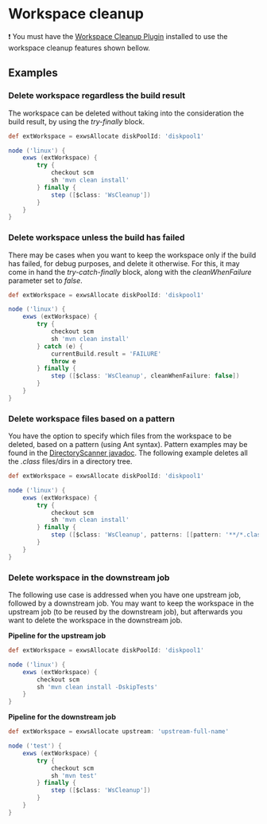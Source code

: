 # Workspace cleanup

:exclamation: You must have the [Workspace Cleanup Plugin](http://wiki.jenkins-ci.org/display/JENKINS/Workspace+Cleanup+Plugin)
installed to use the workspace cleanup features shown bellow.

## Examples

### Delete workspace regardless the build result

The workspace can be deleted without taking into the consideration the build result, by using the
_try-finally_ block.

```groovy
def extWorkspace = exwsAllocate diskPoolId: 'diskpool1'

node ('linux') {
    exws (extWorkspace) {
        try {
            checkout scm
            sh 'mvn clean install'
        } finally {
            step ([$class: 'WsCleanup'])
        }
    }
}
```

### Delete workspace unless the build has failed

There may be cases when you want to keep the workspace only if the build has failed, for debug purposes,
and delete it otherwise.
For this, it may come in hand the _try-catch-finally_ block, along with the _cleanWhenFailure_ parameter set to _false_.

```groovy
def extWorkspace = exwsAllocate diskPoolId: 'diskpool1'

node ('linux') {
    exws (extWorkspace) {
        try {
            checkout scm
            sh 'mvn clean install'
        } catch (e) {
            currentBuild.result = 'FAILURE'
            throw e
        } finally {
            step ([$class: 'WsCleanup', cleanWhenFailure: false])
        }
    }
}
```

### Delete workspace files based on a pattern
You have the option to specify which files from the workspace to be deleted, based on a pattern (using Ant syntax).
Pattern examples may be found in the
[DirectoryScanner javadoc](http://www.docjar.org/docs/api/org/apache/tools/ant/DirectoryScanner.html).
The following example deletes all the _.class_ files/dirs in a directory tree.

```groovy
def extWorkspace = exwsAllocate diskPoolId: 'diskpool1'

node ('linux') {
    exws (extWorkspace) {
        try {
            checkout scm
            sh 'mvn clean install'
        } finally {
            step ([$class: 'WsCleanup', patterns: [[pattern: '**/*.class', type: 'INCLUDE']]])
        }
    }
}
```

### Delete workspace in the downstream job
The following use case is addressed when you have one upstream job, followed by a downstream job.
You may want to keep the workspace in the upstream job (to be reused by the downstream job), but afterwards you
want to delete the workspace in the downstream job.

**Pipeline for the upstream job**

```groovy
def extWorkspace = exwsAllocate diskPoolId: 'diskpool1'

node ('linux') {
    exws (extWorkspace) {
        checkout scm
        sh 'mvn clean install -DskipTests'
    }
}
```

**Pipeline for the downstream job**

```groovy
def extWorkspace = exwsAllocate upstream: 'upstream-full-name'

node ('test') {
    exws (extWorkspace) {
        try {
            checkout scm
            sh 'mvn test'
        } finally {
            step ([$class: 'WsCleanup'])
        }
    }
}
```
